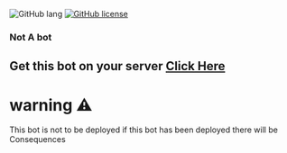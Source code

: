 
![GitHub lang](https://img.shields.io/github/languages/top/Duui3111/Discrd-bot?color=red&logo=JavaScript&style=for-the-badge)
[![GitHub license](https://img.shields.io/badge/license-MIT-blue.svg?style=for-the-badge)](https://github.com/Duui3111/Discrd-bot/blob/master/LICENSE)

### Not A bot
## Get this bot on your server [Click Here](https://discord.com/oauth2/authorize?client_id=735698663027900470&scope=bot&permissions=8)

# warning ⚠️ 
This bot is not to be deployed if this bot has been deployed there will be Consequences
